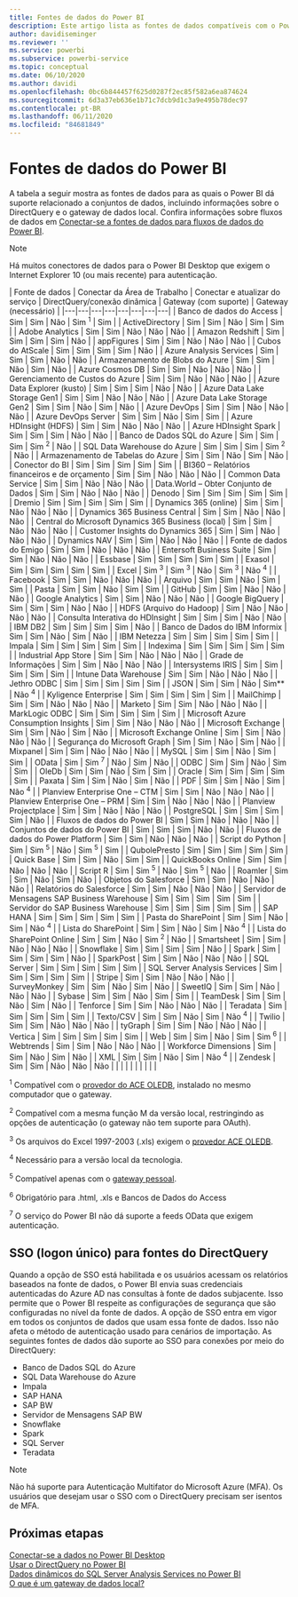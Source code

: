 ```yaml
---
title: Fontes de dados do Power BI
description: Este artigo lista as fontes de dados compatíveis com o Power BI, incluindo informações sobre o DirectQuery e o gateway de dados local.
author: davidiseminger
ms.reviewer: ''
ms.service: powerbi
ms.subservice: powerbi-service
ms.topic: conceptual
ms.date: 06/10/2020
ms.author: davidi
ms.openlocfilehash: 0bc6b844457f625d0287f2ec85f582a6ea874624
ms.sourcegitcommit: 6d3a37eb636e1b71c7dcb9d1c3a9e495b78dec97
ms.contentlocale: pt-BR
ms.lasthandoff: 06/11/2020
ms.locfileid: "84681849"
---
```

# <a name="power-bi-data-sources"></a>Fontes de dados do Power BI

A tabela a seguir mostra as fontes de dados para as quais o Power BI dá suporte relacionado a conjuntos de dados, incluindo informações sobre o DirectQuery e o gateway de dados local. Confira informações sobre fluxos de dados em [Conectar-se a fontes de dados para fluxos de dados do Power BI](../transform-model/service-dataflows-data-sources.md).

> [!NOTE]
> Há muitos conectores de dados para o Power BI Desktop que exigem o Internet Explorer 10 (ou mais recente) para autenticação. 


| Fonte de dados | Conectar da Área de Trabalho | Conectar e atualizar do serviço | DirectQuery/conexão dinâmica | Gateway (com suporte) | Gateway (necessário) |
|---|---|---|---|---|---|---|---|
| Banco de dados do Access | Sim | Sim | Não | Sim <sup>1</sup> | Sim |
| ActiveDirectory | Sim | Sim | Não | Sim | Sim |
| Adobe Analytics | Sim | Sim | Não | Não | Não |
| Amazon Redshift | Sim | Sim | Sim | Sim | Não |
| appFigures | Sim | Sim | Não | Não | Não |
| Cubos do AtScale | Sim | Sim | Sim | Sim | Não |
| Azure Analysis Services | Sim | Sim | Sim | Não | Não |
| Armazenamento de Blobs do Azure | Sim | Sim | Não | Sim | Não |
| Azure Cosmos DB | Sim | Sim | Não | Não | Não |
| Gerenciamento de Custos do Azure | Sim | Sim | Não | Não | Não |
| Azure Data Explorer (kusto) | Sim | Sim | Sim | Não | Não |
| Azure Data Lake Storage Gen1 | Sim | Sim | Não | Não | Não |
| Azure Data Lake Storage Gen2 | Sim | Sim | Não | Sim | Não |
| Azure DevOps | Sim | Sim | Não | Não | Não |
| Azure DevOps Server | Sim | Sim | Não | Sim | Sim |
| Azure HDInsight (HDFS) | Sim | Sim | Não | Não | Não |
| Azure HDInsight Spark | Sim | Sim | Sim | Não | Não |
| Banco de Dados SQL do Azure | Sim | Sim | Sim | Sim <sup>2</sup> | Não |
| SQL Data Warehouse do Azure | Sim | Sim | Sim | Sim <sup>2</sup> | Não |
| Armazenamento de Tabelas do Azure | Sim | Sim | Não | Sim | Não |
| Conector do BI | Sim | Sim | Sim | Sim | Sim |
| BI360 – Relatórios financeiros e de orçamento | Sim | Sim | Não | Não | Não |
| Common Data Service | Sim | Sim | Não | Não | Não |
| Data.World – Obter Conjunto de Dados | Sim | Sim | Não | Não | Não |
| Denodo | Sim | Sim | Sim | Sim | Sim |
| Dremio | Sim | Sim | Sim | Sim | Sim |
| Dynamics 365 (online) | Sim | Sim | Não | Não | Não |
| Dynamics 365 Business Central | Sim | Sim | Não | Não | Não |
| Central do Microsoft Dynamics 365 Business (local) | Sim | Sim | Não | Não | Não |
| Customer Insights do Dynamics 365 | Sim | Sim | Não | Não | Não |
| Dynamics NAV | Sim | Sim | Não | Não | Não |
| Fonte de dados do Emigo | Sim | Sim | Não | Não | Não |
| Entersoft Business Suite | Sim | Sim | Não | Não | Não |
| Essbase | Sim | Sim | Sim | Sim | Sim |
| Exasol | Sim | Sim | Sim | Sim | Sim |
| Excel | Sim <sup>3</sup> | Sim <sup>3</sup> | Não | Sim <sup>3</sup> | Não <sup>4</sup> |
| Facebook | Sim | Sim | Não | Não | Não |
| Arquivo | Sim | Sim | Não | Sim | Sim |
| Pasta | Sim | Sim | Não | Sim | Sim |
| GitHub | Sim | Sim | Não | Não | Não |
| Google Analytics | Sim | Sim | Não | Não | Não |
| Google BigQuery | Sim | Sim | Sim | Não | Não |
| HDFS (Arquivo do Hadoop) | Sim | Não | Não | Não | Não |
| Consulta Interativa do HDInsight | Sim | Sim | Sim | Não | Não |
| IBM DB2 | Sim | Sim | Sim | Sim | Não |
| Banco de Dados do IBM Informix | Sim | Sim | Não | Sim | Não |
| IBM Netezza | Sim | Sim | Sim | Sim | Sim |
| Impala | Sim | Sim | Sim | Sim | Sim |
| Indexima | Sim | Sim | Sim | Sim | Sim |
| Industrial App Store | Sim | Sim | Não | Não | Não |
| Grade de Informações | Sim | Sim | Não | Não | Não |
| Intersystems IRIS | Sim | Sim | Sim | Sim | Sim |
| Intune Data Warehouse | Sim | Sim | Não | Não | Não |
| Jethro ODBC | Sim | Sim | Sim | Sim | Sim |
| JSON | Sim | Sim | Não | Sim** | Não <sup>4</sup> |
| Kyligence Enterprise | Sim | Sim | Sim | Sim | Sim |
| MailChimp | Sim | Sim | Não | Não | Não |
| Marketo | Sim | Sim | Não | Não | Não |
| MarkLogic ODBC | Sim | Sim | Sim | Sim | Sim |
| Microsoft Azure Consumption Insights | Sim | Sim | Não | Não | Não |
| Microsoft Exchange | Sim | Sim | Não | Sim | Não |
| Microsoft Exchange Online | Sim | Sim | Não | Não | Não |
| Segurança do Microsoft Graph | Sim | Sim | Não | Sim | Não |
| Mixpanel | Sim | Sim | Não | Não | Não |
| MySQL | Sim | Sim | Não | Sim | Sim |
| OData | Sim | Sim <sup>7</sup> | Não | Sim | Não |
| ODBC | Sim | Sim | Não | Sim | Sim |
| OleDb | Sim | Sim | Não | Sim | Sim |
| Oracle | Sim | Sim | Sim | Sim | Sim |
| Paxata | Sim | Sim | Não | Sim | Não |
| PDF | Sim | Sim | Não | Sim | Não <sup>4</sup> |
| Planview Enterprise One – CTM | Sim | Sim | Não | Não | Não |
| Planview Enterprise One – PRM | Sim | Sim | Não | Não | Não |
| Planview Projectplace | Sim | Sim | Não | Não | Não |
| PostgreSQL | Sim | Sim | Sim | Sim | Não |
| Fluxos de dados do Power BI | Sim | Sim | Não | Não | Não |
| Conjuntos de dados do Power BI | Sim | Sim | Sim | Não | Não |
| Fluxos de dados do Power Platform | Sim | Sim | Não | Não | Não |
| Script do Python | Sim | Sim <sup>5</sup> | Não | Sim <sup>5</sup> | Sim |
| QubolePresto | Sim | Sim | Sim | Sim | Sim |
| Quick Base | Sim | Sim | Não | Sim | Sim |
| QuickBooks Online | Sim | Sim | Não | Não | Não |
| Script R | Sim | Sim <sup>5</sup> | Não | Sim <sup>5</sup> | Não |
| Roamler | Sim | Sim | Não | Sim | Não |
| Objetos do Salesforce | Sim | Sim | Não | Não | Não |
| Relatórios do Salesforce | Sim | Sim | Não | Não | Não |
| Servidor de Mensagens SAP Business Warehouse | Sim | Sim | Sim | Sim | Sim |
| Servidor do SAP Business Warehouse | Sim | Sim | Sim | Sim | Sim |
| SAP HANA | Sim | Sim | Sim | Sim | Sim |
| Pasta do SharePoint | Sim | Sim | Não | Sim | Não <sup>4</sup> |
| Lista do SharePoint | Sim | Sim | Não | Sim | Não <sup>4</sup> |
| Lista do SharePoint Online | Sim | Sim | Não | Sim <sup>2</sup> | Não |
| Smartsheet | Sim | Sim | Não | Não | Não |
| Snowflake | Sim | Sim | Sim | Sim | Não |
| Spark | Sim | Sim | Sim | Sim | Não |
| SparkPost | Sim | Sim | Não | Não | Não |
| SQL Server | Sim | Sim | Sim | Sim | Sim |
| SQL Server Analysis Services | Sim | Sim | Sim | Sim | Sim |
| Stripe | Sim | Sim | Não | Não | Não |
| SurveyMonkey | Sim | Sim | Não | Sim | Não |
| SweetIQ | Sim | Sim | Não | Não | Não |
| Sybase | Sim | Sim | Não | Sim | Sim |
| TeamDesk | Sim | Sim | Não | Sim | Não |
| Tenforce | Sim | Sim | Não | Não | Não |
| Teradata | Sim | Sim | Sim | Sim | Sim |
| Texto/CSV | Sim | Sim | Não | Sim | Não <sup>4</sup> |
| Twilio | Sim | Sim | Não | Não | Não |
| tyGraph | Sim | Sim | Não | Não | Não |
| Vertica | Sim | Sim | Sim | Sim | Sim |
| Web | Sim | Sim | Não | Sim | Sim <sup>6</sup> |
| Webtrends | Sim | Sim | Não | Não | Não |
| Workforce Dimensions | Sim | Sim | Não | Sim | Não |
| XML | Sim | Sim | Não | Sim | Não <sup>4</sup> |
| Zendesk | Sim | Sim | Não | Não | Não |
| | | | | | | | |

<sup>1</sup> Compatível com o [provedor do ACE OLEDB](https://www.microsoft.com/download/details.aspx?id=54920), instalado no mesmo computador que o gateway.

<sup>2</sup> Compatível com a mesma função M da versão local, restringindo as opções de autenticação (o gateway não tem suporte para OAuth).

<sup>3</sup> Os arquivos do Excel 1997-2003 (.xls) exigem o [provedor ACE OLEDB](https://www.microsoft.com/download/details.aspx?id=54920).

<sup>4</sup> Necessário para a versão local da tecnologia.

<sup>5</sup> Compatível apenas com o [gateway pessoal](service-gateway-personal-mode.md).

<sup>6</sup> Obrigatório para .html, .xls e Bancos de Dados do Access

<sup>7</sup> O serviço do Power BI não dá suporte a feeds OData que exigem autenticação.

## <a name="single-sign-on-sso-for-directquery-sources"></a>SSO (logon único) para fontes do DirectQuery

Quando a opção de SSO está habilitada e os usuários acessam os relatórios baseados na fonte de dados, o Power BI envia suas credenciais autenticadas do Azure AD nas consultas à fonte de dados subjacente. Isso permite que o Power BI respeite as configurações de segurança que são configuradas no nível da fonte de dados.
A opção de SSO entra em vigor em todos os conjuntos de dados que usam essa fonte de dados. Isso não afeta o método de autenticação usado para cenários de importação. As seguintes fontes de dados dão suporte ao SSO para conexões por meio do DirectQuery:

- Banco de Dados SQL do Azure
- SQL Data Warehouse do Azure
- Impala
- SAP HANA
- SAP BW
- Servidor de Mensagens SAP BW
- Snowflake
- Spark
- SQL Server
- Teradata

> [!Note]
> Não há suporte para Autenticação Multifator do Microsoft Azure (MFA). Os usuários que desejam usar o SSO com o DirectQuery precisam ser isentos de MFA.

## <a name="next-steps"></a>Próximas etapas

[Conectar-se a dados no Power BI Desktop](desktop-quickstart-connect-to-data.md)  
[Usar o DirectQuery no Power BI](desktop-directquery-about.md)  
[Dados dinâmicos do SQL Server Analysis Services no Power BI](sql-server-analysis-services-tabular-data.md)  
[O que é um gateway de dados local?](service-gateway-onprem.md)  
